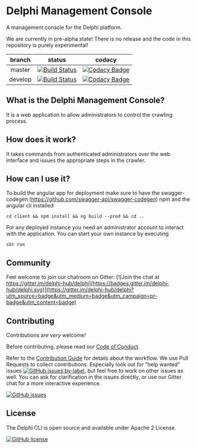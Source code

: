 # Delphi Management Console

A management console for the Delphi platform.

We are currently in pre-alpha state! There is no release and the code in
this repository is purely experimental!

|branch | status | codacy |
| :---: | :---: | :---: |
| master | [![Build Status](https://travis-ci.org/delphi-hub/delphi-management.svg?branch=master)](https://travis-ci.org/delphi-hub/delphi-management) | [![Codacy Badge](https://api.codacy.com/project/badge/Grade/0a50d2132e6b46adb6f6eb36b6ddc4e7)](https://www.codacy.com/app/delphi-hub/delphi-management?utm_source=github.com&amp;utm_medium=referral&amp;utm_content=delphi-hub/delphi-management&amp;utm_campaign=Badge_Grade)|
| develop | [![Build Status](https://travis-ci.org/delphi-hub/delphi-management.svg?branch=develop)](https://travis-ci.org/delphi-hub/delphi-management) | [![Codacy Badge](https://api.codacy.com/project/badge/Grade/0a50d2132e6b46adb6f6eb36b6ddc4e7?branch=develop)](https://www.codacy.com/app/delphi-hub/delphi-management?utm_source=github.com&amp;utm_medium=referral&amp;utm_content=delphi-hub/delphi-management&amp;utm_campaign=Badge_Grade) |

## What is the Delphi Management Console?

It is a web application to allow administrators to control the crawling process.

## How does it work?

It takes commands from authenticated administrators over the web interface and issues the appropriate steps in the crawler.

## How can I use it?
To build the angular app for deployment make sure to have the swagger-codegen (https://github.com/swagger-api/swagger-codegen) npm and the angular cli installed 
```
cd client && npm install && ng build --prod && cd ..
```
For any deployed instance you need an administrator account to interact with the application.
You can start your own instance by executing
```
sbt run
```

## Community

Feel welcome to join our chatroom on Gitter: [![Join the chat at https://gitter.im/delphi-hub/delphi](https://badges.gitter.im/delphi-hub/delphi.svg)](https://gitter.im/delphi-hub/delphi?utm_source=badge&utm_medium=badge&utm_campaign=pr-badge&utm_content=badge)


## Contributing

Contributions are *very* welcome!

Before contributing, please read our [Code of Conduct](CODE_OF_CONDUCT.md).

Refer to the [Contribution Guide](CONTRIBUTING.md) for details about the workflow.
We use Pull Requests to collect contributions. Especially look out for "help wanted" issues
[![GitHub issues by-label](https://img.shields.io/github/issues/delphi-hub/delphi-management/help%20wanted.svg)](https://github.com/delphi-hub/delphi-management/issues?q=is%3Aopen+is%3Aissue+label%3A%22help+wanted%22),
but feel free to work on other issues as well.
You can ask for clarification in the issues directly, or use our Gitter
chat for a more interactive experience.

[![GitHub issues](https://img.shields.io/github/issues/delphi-hub/delphi-management.svg)](https://github.com/delphi-hub/delphi-management/issues)


## License

The Delphi CLI is open source and available under Apache 2 License.

[![GitHub license](https://img.shields.io/github/license/delphi-hub/delphi-management.svg)](https://github.com/delphi-hub/delphi-management/blob/master/LICENSE)
